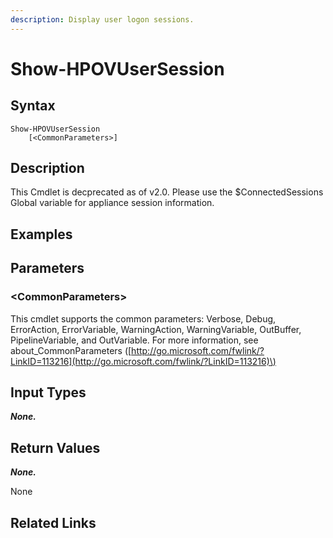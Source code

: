 ```yaml
---
description: Display user logon sessions.
---
```


# Show-HPOVUserSession

## Syntax

```text
Show-HPOVUserSession
    [<CommonParameters>]
```

## Description

This Cmdlet is decprecated as of v2.0. Please use the $ConnectedSessions Global variable for appliance session information.

## Examples

## Parameters

### &lt;CommonParameters&gt;

This cmdlet supports the common parameters: Verbose, Debug, ErrorAction, ErrorVariable, WarningAction, WarningVariable, OutBuffer, PipelineVariable, and OutVariable. For more information, see about\_CommonParameters \([http://go.microsoft.com/fwlink/?LinkID=113216](http://go.microsoft.com/fwlink/?LinkID=113216)\)

## Input Types

_**None.**_

## Return Values

_**None.**_

None

## Related Links

